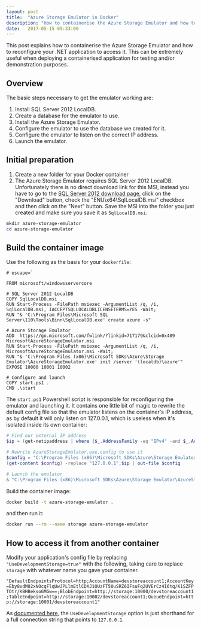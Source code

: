 ```yaml
---
layout: post
title:  "Azure Storage Emulator in Docker"
description: "How to containerise the Azure Storage Emulator and how to reconfigure your .NET application to access it. This can be extremely useful when deploying a containerised application for testing and/or demonstration purposes."
date:   2017-05-15 09:33:00
---
```


This post explains how to containerise the Azure Storage Emulator and how to reconfigure your .NET application to access it. This can be extremely useful when deploying a containerised application for testing and/or demonstration purposes.

## Overview

The basic steps necessary to get the emulator working are:

1. Install SQL Server 2012 LocalDB.
2. Create a database for the emulator to use.
3. Install the Azure Storage Emulator.
4. Configure the emulator to use the database we created for it.
5. Configure the emulator to listen on the correct IP address.
6. Launch the emulator.

## Initial preparation

1. Create a new folder for your Docker container
1. The Azure Storage Emulator requires SQL Server 2012 LocalDB. Unfortunately there is no direct download link for this MSI, instead you have to go to the [SQL Server 2012 download page](https://www.microsoft.com/en-us/download/details.aspx?id=50003), click on the "Download" button, check the  "ENU\x64\SqlLocalDB.msi" checkbox and then click on the "Next" button. Save the MSI into the folder you just created and make sure you save it as `SqlLocalDB.msi`.

```powershell
mkdir azure-storage-emulator
cd azure-storage-emulator
 ```

## Build the container image

Use the following as the basis for your `dockerfile`:

```text
# escape=`

FROM microsoft/windowsservercore

# SQL Server 2012 LocalDB
COPY SqlLocalDB.msi .
RUN Start-Process -FilePath msiexec -ArgumentList /q, /i, SqlLocalDB.msi, IACCEPTSQLLOCALDBLICENSETERMS=YES -Wait;
RUN "& 'C:\Program Files\Microsoft SQL Server\110\Tools\Binn\SqlLocalDB.exe' create azure -s"

# Azure Storage Emulator
ADD  https://go.microsoft.com/fwlink/?linkid=717179&clcid=0x409 MicrosoftAzureStorageEmulator.msi
RUN Start-Process -FilePath msiexec -ArgumentList /q, /i, MicrosoftAzureStorageEmulator.msi -Wait;
RUN "& 'C:\Program Files (x86)\Microsoft SDKs\Azure\Storage Emulator\AzureStorageEmulator.exe' init /server '(localdb)\azure'"
EXPOSE 10000 10001 10002

# Configure and launch
COPY start.ps1 .
CMD .\start
```

The `start.ps1` Powershell script is responsible for reconfiguring the emulator and launching it. It contains one little bit of magic to rewrite the default config file so that the emulator listens on the container's IP address, as by default it will only listen on 127.0.0.1, which is useless when it's isolated inside its own container:

```powershell
# Find our external IP address
$ip = (get-netipaddress | where {$_.AddressFamily -eq "IPv4" -and $_.AddressState -eq "Preferred" -and $_.PrefixOrigin -ne "WellKnown" }[0]).IPAddress

# Rewrite AzureStorageEmulator.exe.config to use it
$config = "C:\Program Files (x86)\Microsoft SDKs\Azure\Storage Emulator\AzureStorageEmulator.exe.config"
(get-content $config) -replace "127.0.0.1",$ip | out-file $config

# Launch the emulator
& "C:\Program Files (x86)\Microsoft SDKs\Azure\Storage Emulator\AzureStorageEmulator.exe" start -inprocess
```

Build the container image:

```sh
docker build -t azure-storage-emulator .
```

and then run it:

```sh
docker run --rm --name storage azure-storage-emulator
```

## How to access it from another container

Modify your application's config file by replacing `"UseDevelopmentStorage=true"` with the following, taking care to replace `storage` with whatever name you gave your container.

`"DefaultEndpointsProtocol=http;AccountName=devstoreaccount1;AccountKey=Eby8vdM02xNOcqFlqUwJPLlmEtlCDXJ1OUzFT50uSRZ6IFsuFq2UVErCz4I6tq/K1SZFPTOtr/KBHBeksoGMGw==;BlobEndpoint=http://storage:10000/devstoreaccount1;TableEndpoint=http://storage:10002/devstoreaccount1;QueueEndpoint=http://storage:10001/devstoreaccount1"`

As [documented here](https://docs.microsoft.com/en-us/azure/storage/storage-use-emulator#connect-to-the-emulator-account-using-the-well-known-account-name-and-key), the `UseDevelopmentStorage` option is just shorthand for a full connection string that points to `127.0.0.1`.
